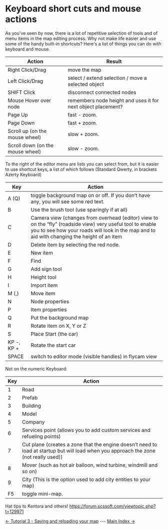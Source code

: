 # Keyboard short cuts and mouse actions

As you've seen by now, there is a lot of repetitive selection of tools and of menu items in the map editing process.  Why not make life easier and use some of the handy built-in shortcuts?  Here's a list of things you can do with keyboard and mouse.

Action | Result
------------ | -------------
Right Click/Drag | move the map
Left Click/Drag | select / extend selection / move a selected object
SHIFT Click | disconnect connected nodes
Mouse Hover over node | remembers node height and uses it for next object placement?
Page Up | fast - zoom.
Page Down | fast + zoom.
Scroll up (on the mouse wheel) | slow + zoom.
Scroll down (on the mouse wheel) | slow - zoom.

To the right of the editor menu are lists you can select from, but it is easier to use shortcut keys, a list of which 
follows (Standard Qwerty, in brackets Azerty Keyboard)

Key | Action
------------ | -------------
A (Q) | toggle background map on or off. If you don’t have any, you will see some red text.
B | Use the brush tool (use sparingly if at all)
C | Camera view (changes from overhead (editor) view to on the “fly” (roadside view) very useful tool to enable you to see how your roads will look in the map and to aid with changing the height of an item
D | Delete item by selecting the red node.
E | New item
F | Find
G | Add sign tool
H | Height tool
I | Import item
M (,) | Move item
N | Node properties
P | Item properties
Q | Put the background map
R | Rotate item on X, Y or Z
S | Place Start (the car)
KP -, KP + | Rotate the start car
SPACE | switch to editor mode (visible handles) in flycam view

Not on the numeric Keyboard:

Key | Action
------------ | -------------
1 | Road
2 | Prefab
3 | Building
4 | Model
5 | Company
6 | Services point (allows you to add custom services and refueling points)
7 | Cut plane (creates a zone that the engine doesn’t need to load at startup but will load when you approach the zone (not really used))
8 | Mover (such as hot air balloon, wind turbine, windmill and so on)
9 | City (This is the option used to add city entities to your map)
F5 | toggle mini-map.

Hat tips to Kentora and others!
https://forum.scssoft.com/viewtopic.php?t=129971

[<- Tutorial 3 - Saving and reloading your map](2_firstmap.md) --- [Main Index ->](index.md)

